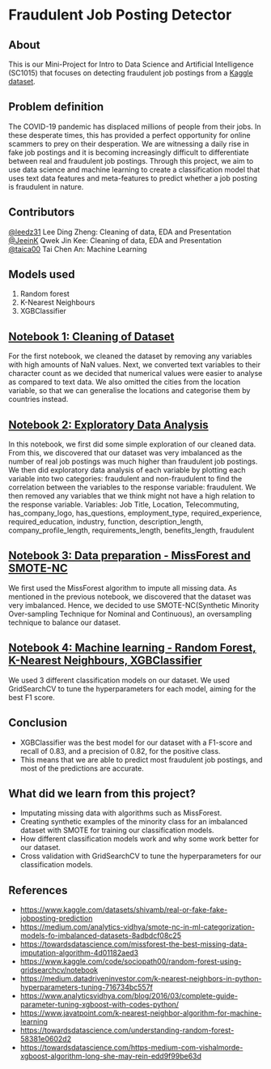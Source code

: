 # Fraudulent Job Posting Detector
## About
This is our Mini-Project for Intro to Data Science and Artificial Intelligence (SC1015) that focuses on detecting fraudulent job postings from a [Kaggle dataset](https://www.kaggle.com/datasets/shivamb/real-or-fake-fake-jobposting-prediction). 
## Problem definition
The COVID-19 pandemic has displaced millions of people from their jobs. In these desperate times, this has provided a perfect opportunity for online scammers to prey on their desperation. We are witnessing a daily rise in fake job postings and it is becoming increasingly difficult to differentiate between real and fraudulent job postings. Through this project, we aim to use data science and machine learning to create a classification model that uses text data features and meta-features to predict whether a job posting is fraudulent in nature.
## Contributors
[@leedz31](https://github.com/leedz31) Lee Ding Zheng: Cleaning of data, EDA and Presentation </br>
[@JeeinK](https://github.com/JeeinK) Qwek Jin Kee: Cleaning of data, EDA and Presentation </br>
[@taica00](https://github.com/taica00) Tai Chen An: Machine Learning 
## Models used
1. Random forest
2. K-Nearest Neighbours
3. XGBClassifier
## [Notebook 1: Cleaning of Dataset](https://github.com/taica00/SC1015/blob/main/Cleaning%20of%20Dataset.ipynb)
For the first notebook, we cleaned the dataset by removing any variables with high amounts of NaN values. Next, we converted text variables to their character count as we decided that numerical values were easier to analyse as compared to text data. We also omitted the cities from the location variable, so that we can generalise the locations and categorise them by countries instead.</br>
## [Notebook 2: Exploratory Data Analysis](https://github.com/taica00/SC1015/blob/main/Exploratory%20Data%20Analysis%20of%20Dataset.ipynb)
In this notebook, we first did some simple exploration of our cleaned data. From this, we discovered that our dataset was very imbalanced as the number of real job postings was much higher than fraudulent job postings. We then did exploratory data analysis of each variable by plotting each variable into two categories: fraudulent and non-fraudulent to find the correlation between the variables to the response variable: fraudulent. We then removed any variables that we think might not have a high relation to the response variable.
Variables: Job Title, Location, Telecommuting, has_company_logo, has_questions, employment_type, required_experience, required_education, industry, function, description_length, company_profile_length, requirements_length, benefits_length, fraudulent
## [Notebook 3: Data preparation - MissForest and SMOTE-NC](https://github.com/taica00/SC1015/blob/main/MissForest%20and%20SMOTENC.ipynb)
We first used the MissForest algorithm to impute all missing data. As mentioned in the previous notebook, we discovered that the dataset was very imbalanced. Hence, we decided to use SMOTE-NC(Synthetic Minority Over-sampling Technique for Nominal and Continuous), an oversampling technique to balance our dataset. 
## [Notebook 4: Machine learning - Random Forest, K-Nearest Neighbours, XGBClassifier](https://github.com/taica00/SC1015/blob/main/Machine%20Learning.ipynb)
We used 3 different classification models on our dataset. We used GridSearchCV to tune the hyperparameters for each model, aiming for the best F1 score. 
## Conclusion
- XGBClassifier was the best model for our dataset with a F1-score and recall of 0.83, and a precision of 0.82, for the positive class.
- This means that we are able to predict most fraudulent job postings, and most of the predictions are accurate.
## What did we learn from this project?
- Imputating missing data with algorithms such as MissForest.
- Creating synthetic examples of the minority class for an imbalanced dataset with SMOTE for training our classification models.
- How different classification models work and why some work better for our dataset.
- Cross validation with GridSearchCV to tune the hyperparameters for our classification models.
## References
- https://www.kaggle.com/datasets/shivamb/real-or-fake-fake-jobposting-prediction
- https://medium.com/analytics-vidhya/smote-nc-in-ml-categorization-models-fo-imbalanced-datasets-8adbdcf08c25
- https://towardsdatascience.com/missforest-the-best-missing-data-imputation-algorithm-4d01182aed3
- https://www.kaggle.com/code/sociopath00/random-forest-using-gridsearchcv/notebook
- https://medium.datadriveninvestor.com/k-nearest-neighbors-in-python-hyperparameters-tuning-716734bc557f
- https://www.analyticsvidhya.com/blog/2016/03/complete-guide-parameter-tuning-xgboost-with-codes-python/
- https://www.javatpoint.com/k-nearest-neighbor-algorithm-for-machine-learning
- https://towardsdatascience.com/understanding-random-forest-58381e0602d2
- https://towardsdatascience.com/https-medium-com-vishalmorde-xgboost-algorithm-long-she-may-rein-edd9f99be63d
